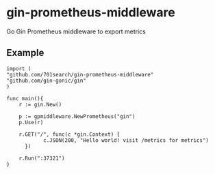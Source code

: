 # gin-prometheus-middleware
Go Gin Prometheus middleware to export metrics 

## Example 

    import (
    "github.com/701search/gin-prometheus-middleware"
    "github.com/gin-gonic/gin"
    )

    func main(){
        r := gin.New()
        
        p := gpmiddleware.NewPrometheus("gin")
        p.Use(r)
        
        r.GET("/", func(c *gin.Context) {
		        c.JSON(200, "Hello world! visit /metrics for metrics")
	      })

        r.Run(":37321")
    }
